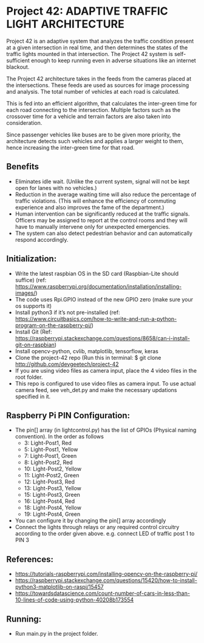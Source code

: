 # Project 42: ADAPTIVE TRAFFIC LIGHT ARCHITECTURE

Project 42 is an adaptive system that analyzes the traffic condition present at a given intersection in real time, and then determines the states of the traffic lights mounted in that intersection. The Project 42 system is self-sufficient enough to keep running even in adverse situations like an internet blackout.

The Project 42 architecture takes in the feeds from the cameras placed at the intersections. These feeds are used as sources for image processing and analysis. The total number of vehicles at each road is calculated. 

This is fed into an efficient algorithm, that calculates the inter-green time for each road connecting to the intersection.  Multiple factors such as the crossover time for a vehicle and terrain factors are also taken into consideration.

Since passenger vehicles like buses are to be given more priority, the architecture detects such vehicles and applies a larger weight to them, hence increasing the inter-green time for that road.

## Benefits 	
*	Eliminates idle wait. (Unlike the current system, signal will not be kept open for lanes with no vehicles.)
*	Reduction in the average waiting time will also reduce the percentage of traffic violations. (This will enhance the efficiency of commuting experience and also improves the fame of the department.)
*	Human intervention can be significantly reduced at the traffic signals. Officers may be assigned to report at the control rooms and they will have to manually intervene only for unexpected emergencies.
*	The system can also detect pedestrian behavior and can automatically respond accordingly.



## Initialization:
*	Write the latest raspbian OS in the SD card (Raspbian-Lite should suffice) (ref: https://www.raspberrypi.org/documentation/installation/installing-images/)
*	The code uses Rpi.GPIO instead of the new GPIO zero (make sure your os supports it)
*	Install python3 if it’s not pre-installed (ref: https://www.circuitbasics.com/how-to-write-and-run-a-python-program-on-the-raspberry-pi/)
*	Install Git (Ref: https://raspberrypi.stackexchange.com/questions/8658/can-i-install-git-on-raspbian)
*	Install opencv-python, cvlib, matplotlib, tensorflow, keras
*	Clone the project-42 repo (Run this in terminal: 
   $ git clone http://github.com/devgeetech/project-42 
*   If you are using video files as camera input, place the 4 video files in the root folder.
*   This repo is configured to use video files as camera input. To use actual camera feed, see veh_det.py and make the necessary updations specified in it.

## Raspberry Pi PIN Configuration:

*	The pin[] array (in lightcontrol.py) has the list of GPIOs (Physical naming convention). In the order as follows
    *	3: Light-Post1, Red
    *	5: Light-Post1, Yellow
    *	7: Light-Post1, Green
    *	8: Light-Post2, Red
    *	10: Light-Post2, Yellow
    *	11: Light-Post2, Green
    *	12: Light-Post3, Red
    *	13: Light-Post3, Yellow
    *	15: Light-Post3, Green
    *	16: Light-Post4, Red
    *	18: Light-Post4, Yellow
    *	19: Light-Post4, Green
*	You can configure it by changing the pin[] array accordingly
*	Connect the lights through relays or any required control circuitry according to the order given above. e.g. connect LED of traffic post 1 to PIN 3


##	References:
*	https://tutorials-raspberrypi.com/installing-opencv-on-the-raspberry-pi/
*	https://raspberrypi.stackexchange.com/questions/15420/how-to-install-python3-matplotlib-on-raspi/15457
*   https://towardsdatascience.com/count-number-of-cars-in-less-than-10-lines-of-code-using-python-40208b173554

## Running:
*	Run main.py in the project folder.
